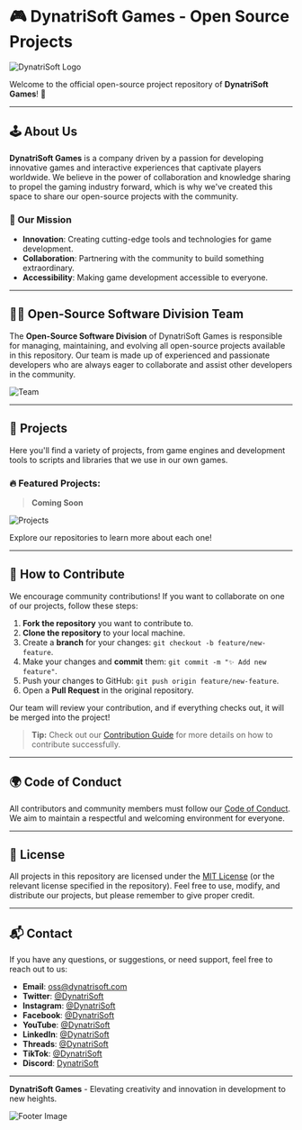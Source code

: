# 🎮 DynatriSoft Games - Open Source Projects

![DynatriSoft Logo](https://yourimagelink.com/logo.png)

Welcome to the official open-source project repository of **DynatriSoft Games**! 🚀

---

## 🕹️ About Us

**DynatriSoft Games** is a company driven by a passion for developing innovative games and interactive experiences that captivate players worldwide. We believe in the power of collaboration and knowledge sharing to propel the gaming industry forward, which is why we've created this space to share our open-source projects with the community.

### 🌟 Our Mission

- **Innovation**: Creating cutting-edge tools and technologies for game development.
- **Collaboration**: Partnering with the community to build something extraordinary.
- **Accessibility**: Making game development accessible to everyone.

---

## 🧑‍💻 Open-Source Software Division Team

The **Open-Source Software Division** of DynatriSoft Games is responsible for managing, maintaining, and evolving all open-source projects available in this repository. Our team is made up of experienced and passionate developers who are always eager to collaborate and assist other developers in the community.

![Team](https://yourimagelink.com/team.png)

---

## 📂 Projects

Here you'll find a variety of projects, from game engines and development tools to scripts and libraries that we use in our own games.

### 🔥 Featured Projects:

> **Coming Soon**

![Projects](https://yourimagelink.com/projects.png)

Explore our repositories to learn more about each one!

---

## 🤝 How to Contribute

We encourage community contributions! If you want to collaborate on one of our projects, follow these steps:

1. **Fork the repository** you want to contribute to.
2. **Clone the repository** to your local machine.
3. Create a **branch** for your changes: `git checkout -b feature/new-feature`.
4. Make your changes and **commit** them: `git commit -m "✨ Add new feature"`.
5. Push your changes to GitHub: `git push origin feature/new-feature`.
6. Open a **Pull Request** in the original repository.

Our team will review your contribution, and if everything checks out, it will be merged into the project!

> **Tip:** Check out our [Contribution Guide](link_to_contribution_guide) for more details on how to contribute successfully.

---

## 🌍 Code of Conduct

All contributors and community members must follow our [Code of Conduct](link_to_code_of_conduct). We aim to maintain a respectful and welcoming environment for everyone.

---

## 📜 License

All projects in this repository are licensed under the [MIT License](https://opensource.org/license/mit) (or the relevant license specified in the repository). Feel free to use, modify, and distribute our projects, but please remember to give proper credit.

---

## 📬 Contact

If you have any questions, or suggestions, or need support, feel free to reach out to us:

- **Email**: oss@dynatrisoft.com
- **Twitter**: [@DynatriSoft](https://r.dynatrisoft.com/s/twitter)
- **Instagram**: [@DynatriSoft](https://r.dynatrisoft.com/s/instagram)
- **Facebook**: [@DynatriSoft](https://r.dynatrisoft.com/s/facebook)
- **YouTube**: [@DynatriSoft](https://r.dynatrisoft.com/s/youtube)
- **LinkedIn**: [@DynatriSoft](https://r.dynatrisoft.com/s/linkedin)
- **Threads**: [@DynatriSoft](https://r.dynatrisoft.com/s/threads)
- **TikTok**: [@DynatriSoft](https://r.dynatrisoft.com/s/tiktok)
- **Discord**: [DynatriSoft](https://r.dynatrisoft.com/s/discord)

---

**DynatriSoft Games** - Elevating creativity and innovation in development to new heights.

![Footer Image](https://yourimagelink.com/footer.png)
